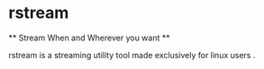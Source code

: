# rstream

** Stream When and Wherever you want ** 

rstream is a streaming utility tool made exclusively for linux users . 
